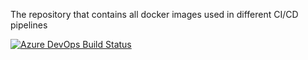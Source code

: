 The repository that contains all docker images used in different CI/CD pipelines


[![Azure DevOps Build Status](https://dev.azure.com/Micro-Business/Development%20Toolsets/_apis/build/status/Docker%20Images?branchName=main)](https://dev.azure.com/Micro-Business/Development%20Toolsets/_build/latest?definitionId=4&branchName=main)
